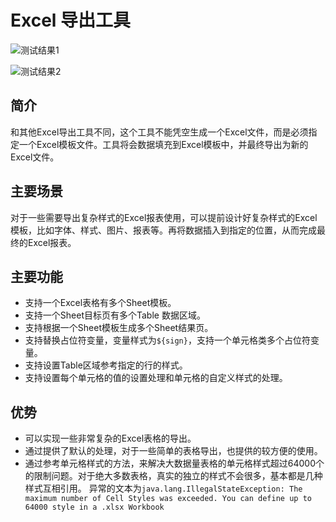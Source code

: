 # Excel 导出工具

![测试结果1](https://gitcode.net/qiutongcunyi/excel-export-utils/-/raw/master/static/%E6%B5%8B%E8%AF%95%E7%BB%93%E6%9E%9C1.png "测试结果1")

![测试结果2](https://gitcode.net/qiutongcunyi/excel-export-utils/-/raw/master/static/%E6%B5%8B%E8%AF%95%E7%BB%93%E6%9E%9C2.png "测试结果2")

## 简介
和其他Excel导出工具不同，这个工具不能凭空生成一个Excel文件，而是必须指定一个Excel模板文件。工具将会数据填充到Excel模板中，并最终导出为新的Excel文件。

## 主要场景

对于一些需要导出复杂样式的Excel报表使用，可以提前设计好复杂样式的Excel模板，比如字体、样式、图片、报表等。再将数据插入到指定的位置，从而完成最终的Excel报表。

## 主要功能

- 支持一个Excel表格有多个Sheet模板。
- 支持一个Sheet目标页有多个Table 数据区域。
- 支持根据一个Sheet模板生成多个Sheet结果页。
- 支持替换占位符变量，变量样式为`${sign}`，支持一个单元格类多个占位符变量。
- 支持设置Table区域参考指定的行的样式。
- 支持设置每个单元格的值的设置处理和单元格的自定义样式的处理。

## 优势

- 可以实现一些非常复杂的Excel表格的导出。
- 通过提供了默认的处理，对于一些简单的表格导出，也提供的较方便的使用。
- 通过参考单元格样式的方法，来解决大数据量表格的单元格样式超过64000个的限制问题。对于绝大多数表格，真实的独立的样式不会很多，基本都是几种样式互相引用。
异常的文本为`java.lang.IllegalStateException: The maximum number of Cell Styles was exceeded. You can define up to 64000 style in a .xlsx Workbook`
